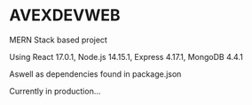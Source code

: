 # AVEXDEVWEB

MERN Stack based project

Using React 17.0.1, Node.js 14.15.1, Express 4.17.1, MongoDB 4.4.1

Aswell as dependencies found in package.json

Currently in production...